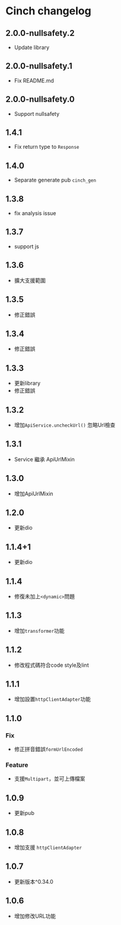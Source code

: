 # Cinch changelog

## 2.0.0-nullsafety.2

- Update library

## 2.0.0-nullsafety.1

- Fix README.md

## 2.0.0-nullsafety.0

- Support nullsafety

## 1.4.1

- Fix return type to `Response`

## 1.4.0

- Separate generate pub `cinch_gen`

## 1.3.8

- fix analysis issue

## 1.3.7

- support js

## 1.3.6

- 擴大支援範圍

## 1.3.5

- 修正錯誤

## 1.3.4

- 修正錯誤

## 1.3.3

- 更新library
- 修正錯誤

## 1.3.2

- 增加`ApiService.uncheckUrl()` 忽略Url檢查

## 1.3.1

- Service 繼承 ApiUrlMixin

## 1.3.0

- 增加ApiUrlMixin

## 1.2.0

- 更新dio

## 1.1.4+1

- 更新dio

## 1.1.4

- 修復未加上`<dynamic>`問題

## 1.1.3

- 增加`transformer`功能

## 1.1.2

- 修改程式碼符合code style及lint

## 1.1.1

- 增加設置`httpClientAdapter`功能

## 1.1.0

### Fix

- 修正拼音錯誤`formUrlEncoded`

### Feature

- 支援`Multipart`，並可上傳檔案

## 1.0.9

- 更新pub

## 1.0.8

- 增加支援 `httpClientAdapter`

## 1.0.7

- 更新版本^0.34.0

## 1.0.6

- 增加修改URL功能
